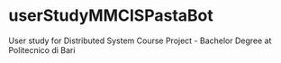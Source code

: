 # userStudyMMCISPastaBot
User study for Distributed System Course Project - Bachelor Degree at Politecnico di Bari
